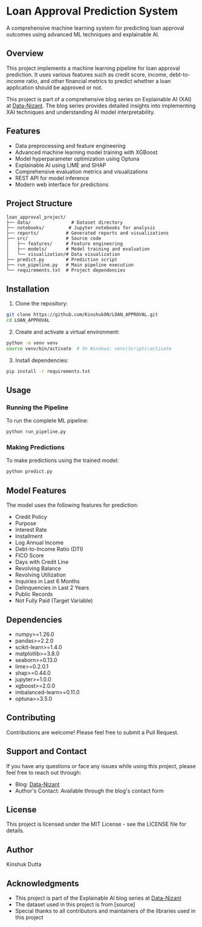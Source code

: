 # Loan Approval Prediction System

A comprehensive machine learning system for predicting loan approval outcomes using advanced ML techniques and explainable AI.

## Overview

This project implements a machine learning pipeline for loan approval prediction. It uses various features such as credit score, income, debt-to-income ratio, and other financial metrics to predict whether a loan application should be approved or not.

This project is part of a comprehensive blog series on Explainable AI (XAI) at [Data-Nizant](https://datanizant.com/unlocking-ai-transparency-a-practical-guide-to-getting-started-with-explainable-ai-xai/). The blog series provides detailed insights into implementing XAI techniques and understanding AI model interpretability.

## Features

- Data preprocessing and feature engineering
- Advanced machine learning model training with XGBoost
- Model hyperparameter optimization using Optuna
- Explainable AI using LIME and SHAP
- Comprehensive evaluation metrics and visualizations
- REST API for model inference
- Modern web interface for predictions

## Project Structure

```
loan_approval_project/
├── data/               # Dataset directory
├── notebooks/         # Jupyter notebooks for analysis
├── reports/          # Generated reports and visualizations
├── src/              # Source code
│   ├── features/     # Feature engineering
│   ├── models/       # Model training and evaluation
│   └── visualization/# Data visualization
├── predict.py        # Prediction script
├── run_pipeline.py   # Main pipeline execution
└── requirements.txt  # Project dependencies
```

## Installation

1. Clone the repository:
```bash
git clone https://github.com/KinshukON/LOAN_APPROVAL.git
cd LOAN_APPROVAL
```

2. Create and activate a virtual environment:
```bash
python -m venv venv
source venv/bin/activate  # On Windows: venv\Scripts\activate
```

3. Install dependencies:
```bash
pip install -r requirements.txt
```

## Usage

### Running the Pipeline

To run the complete ML pipeline:
```bash
python run_pipeline.py
```

### Making Predictions

To make predictions using the trained model:
```bash
python predict.py
```

## Model Features

The model uses the following features for prediction:
- Credit Policy
- Purpose
- Interest Rate
- Installment
- Log Annual Income
- Debt-to-Income Ratio (DTI)
- FICO Score
- Days with Credit Line
- Revolving Balance
- Revolving Utilization
- Inquiries in Last 6 Months
- Delinquencies in Last 2 Years
- Public Records
- Not Fully Paid (Target Variable)

## Dependencies

- numpy>=1.26.0
- pandas>=2.2.0
- scikit-learn>=1.4.0
- matplotlib>=3.8.0
- seaborn>=0.13.0
- lime>=0.2.0.1
- shap>=0.44.0
- jupyter>=1.0.0
- xgboost>=2.0.0
- imbalanced-learn>=0.11.0
- optuna>=3.5.0

## Contributing

Contributions are welcome! Please feel free to submit a Pull Request.

## Support and Contact

If you have any questions or face any issues while using this project, please feel free to reach out through:
- Blog: [Data-Nizant](https://datanizant.com)
- Author's Contact: Available through the blog's contact form

## License

This project is licensed under the MIT License - see the LICENSE file for details.

## Author

Kinshuk Dutta

## Acknowledgments

- This project is part of the Explainable AI blog series at [Data-Nizant](https://datanizant.com/unlocking-ai-transparency-a-practical-guide-to-getting-started-with-explainable-ai-xai/)
- The dataset used in this project is from [source]
- Special thanks to all contributors and maintainers of the libraries used in this project 